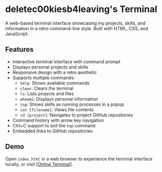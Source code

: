 # deletec00kiesb4leaving's Terminal

A web-based terminal interface showcasing my projects, skills, and information in a retro command-line style. Built with HTML, CSS, and JavaScript.

## Features

- Interactive terminal interface with command prompt
- Displays personal projects and skills
- Responsive design with a retro aesthetic
- Supports multiple commands:
  - `help`: Shows available commands
  - `clear`: Clears the terminal
  - `ls`: Lists projects and files
  - `whoami`: Displays personal information
  - `top`: Shows skills as running processes in a popup
  - `cat [filename]`: Views file contents
  - `cd [project]`: Navigates to project GitHub repositories
- Command history with arrow key navigation
- Ctrl+C support to exit the `top` command
- Embedded links to GitHub repositories

## Demo

Open `index.html` in a web browser to experience the terminal interface locally, or visit [[Online Terminal](https://deletec00kiesb4leaving.github.io/)].
